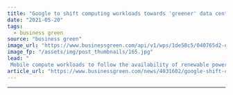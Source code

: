 ```yaml
---
title: "Google to shift computing workloads towards 'greener' data centres"
date: "2021-05-20"
tags: 
  - business green
source: "business green"
image_url: "https://www.businessgreen.com/api/v1/wps/1de58c5/040765d2-dc41-4c63-8c53-b356809c7332/1/Google-Data-Centre-185x114.jpg"
image_fp: "/assets/img/post_thumbnails/165.jpg"
lead: "
 Mobile compute workloads to follow the availability of renewable power around the globe based on real-time data, tech giant announces ..."
article_url: "https://www.businessgreen.com/news/4031602/google-shift-computing-workloads-greener-centres"
---
```


---
